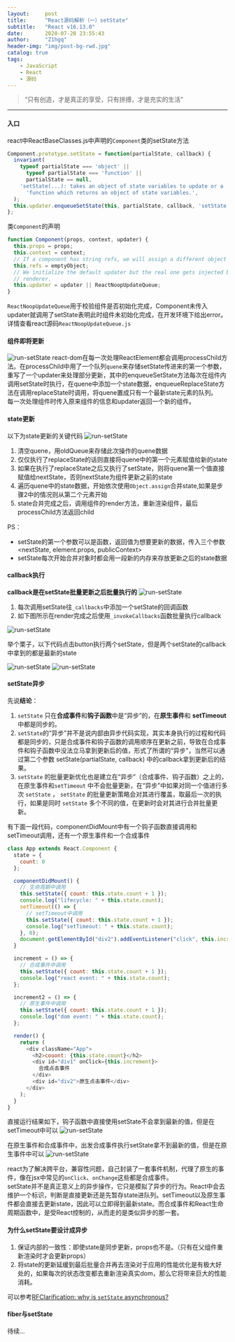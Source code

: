 ```yaml
---
layout:     post
title:      "React源码解析（一）setState"
subtitle:   "React v16.13.0"
date:       2020-07-20 23:55:43
author:     "Z1hgq"
header-img: "img/post-bg-rwd.jpg"
catalog: true
tags:
    - JavaScript
    - React
    - 源码
---
```


> “只有创造，才是真正的享受，只有拼搏，才是充实的生活”

---

#### 入口

react中ReactBaseClasses.js中声明的`Component`类的setState方法
```js
Component.prototype.setState = function(partialState, callback) {
  invariant(
    typeof partialState === 'object' ||
      typeof partialState === 'function' ||
      partialState == null,
    'setState(...): takes an object of state variables to update or a ' +
      'function which returns an object of state variables.',
  );
  this.updater.enqueueSetState(this, partialState, callback, 'setState');
};
```
类`Component`的声明
```js
function Component(props, context, updater) {
  this.props = props;
  this.context = context;
  // If a component has string refs, we will assign a different object later.
  this.refs = emptyObject;
  // We initialize the default updater but the real one gets injected by the
  // renderer.
  this.updater = updater || ReactNoopUpdateQueue;
}
```
`ReactNoopUpdateQueue`用于校验组件是否初始化完成，Component未传入updater就调用了setState表明此时组件未初始化完成，在开发环境下给出error。详情查看react源码`ReactNoopUpdateQueue.js`

#### 组件即将更新
![run-setState](/img/20200720/1.png)
react-dom在每一次处理ReactElement都会调用processChild方法。在processChild中用了一个队列`quene`来存储setState传进来的第一个参数，重写了一个updater来处理部分更新，其中的enqueueSetState方法每次在组件内调用setState时执行，在quene中添加一个state数据，enqueueReplaceState方法在调用replaceState时调用，将quene置成只有一个最新state元素的队列。<br>
每一次处理组件时传入原来组件的信息和updater返回一个新的组件。

#### state更新
以下为state更新的关键代码
![run-setState](/img/20200720/2.png)

1. 清空quene，用oldQueue来存储此次操作的quene数据
2. 仅仅执行了replaceState的话则直接将quene中的第一个元素赋值给新的state
3. 如果在执行了replaceState之后又执行了setState，则将quene第一个值直接赋值给nextState，否则nextState为组件更新之前的state
4. 遍历quene中的state数据，开始依次使用`Object.assign`合并state,如果是步骤2中的情况则从第二个元素开始
5. state合并完成之后，调用组件的render方法，重新渲染组件，最后processChild方法返回child

PS：
- setState的第一个参数可以是函数，返回值为想要更新的数据，传入三个参数<nextState, element.props, publicContext>
- setState每次开始合并对象时都会用一段新的内存来存放更新之后的state数据

#### callback执行
**callback是在setState批量更新之后批量执行的**
![run-setState](/img/20200720/3.png)

1. 每次调用setState往`_callbacks`中添加一个setState的回调函数
2. 如下图所示在render完成之后使用`_invokeCallbacks`函数批量执行callback

![run-setState](/img/20200720/4.gif)

举个栗子，以下代码点击button执行两个setState，但是两个setState的callback中拿到的都是最新的state

![run-setState](/img/20200720/6.png)
![run-setState](/img/20200720/5.gif)

#### setState异步

先说**结论**：

1. `setState` 只在**合成事件**和**钩子函数**中是“异步”的，在**原生事件**和 **setTimeout** 中都是同步的。
2. `setState`的“异步”并不是说内部由异步代码实现，其实本身执行的过程和代码都是同步的，只是合成事件和钩子函数的调用顺序在更新之前，导致在合成事件和钩子函数中没法立马拿到更新后的值，形式了所谓的“异步”，当然可以通过第二个参数 setState(partialState, callback) 中的callback拿到更新后的结果。
3. `setState` 的批量更新优化也是建立在“异步”（合成事件、钩子函数）之上的，在原生事件和`setTimeout` 中不会批量更新，在“异步”中如果对同一个值进行多次 `setState` ， `setState` 的批量更新策略会对其进行覆盖，取最后一次的执行，如果是同时 `setState` 多个不同的值，在更新时会对其进行合并批量更新。

有下面一段代码，componentDidMount中有一个钩子函数直接调用和setTimeout调用，还有一个原生事件和一个合成事件
```js
class App extends React.Component {
  state = {
    count: 0
  };

  componentDidMount() {
    // 生命周期中调用
    this.setState({ count: this.state.count + 1 });
    console.log("lifecycle: " + this.state.count);
    setTimeout(() => {
      // setTimeout中调用
      this.setState({ count: this.state.count + 1 });
      console.log("setTimeout: " + this.state.count);
    }, 0);
    document.getElementById("div2").addEventListener("click", this.increment2);
  }

  increment = () => {
    // 合成事件中调用
    this.setState({ count: this.state.count + 1 });
    console.log("react event: " + this.state.count);
  };

  increment2 = () => {
    // 原生事件中调用
    this.setState({ count: this.state.count + 1 });
    console.log("dom event: " + this.state.count);
  };

  render() {
    return (
      <div className="App">
        <h2>couont: {this.state.count}</h2>
        <div id="div1" onClick={this.increment}>
          合成点击事件
        </div>
        <div id="div2">原生点击事件</div>
      </div>
    );
  }
}
```
直接运行结果如下，钩子函数中直接使用setState不会拿到最新的值，但是在setTimeout中可以
![run-setState](/img/20200720/7.png)

在原生事件和合成事件中，出发合成事件执行setState拿不到最新的值，但是在原生事件中可以
![run-setState](/img/20200720/8.gif)

react为了解决跨平台，兼容性问题，自己封装了一套事件机制，代理了原生的事件，像在jsx中常见的`onClick`、`onChange`这些都是合成事件。<br>
setState并不是真正意义上的异步操作，它只是模拟了异步的行为。React中会去维护一个标识，判断是直接更新还是先暂存state进队列。setTimeout以及原生事件都会直接去更新state，因此可以立即得到最新state。而合成事件和React生命周期函数中，是受React控制的，从而走的是类似异步的那一套。

#### 为什么setState要设计成异步
1. 保证内部的一致性：即使state是同步更新，props也不是。（只有在父组件重新渲染时才会更新props）
2. 将state的更新延缓到最后批量合并再去渲染对于应用的性能优化是有极大好处的，如果每次的状态改变都去重新渲染真实dom，那么它将带来巨大的性能消耗。

可以参考[RFClarification: why is `setState` asynchronous?](https://github.com/facebook/react/issues/11527#issuecomment-360199710)

#### fiber与setState

待续...


